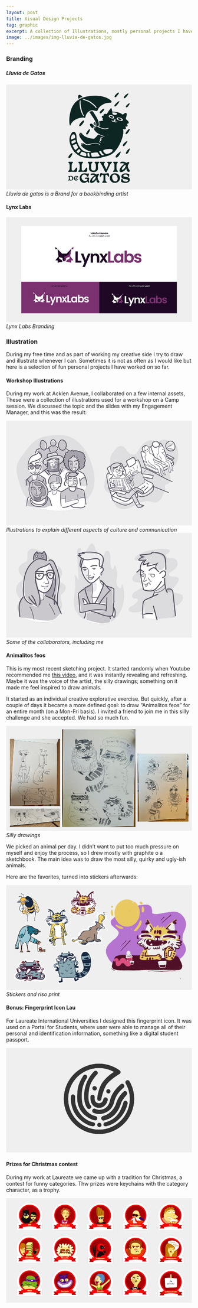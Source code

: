 ```yaml
---
layout: post
title: Visual Design Projects
tag: graphic
excerpt: A collection of Illustrations, mostly personal projects I have worked on so far. 
image: ../images/img-lluvia-de-gatos.jpg
---
```



### Branding 

##### Lluvia de Gatos

![Luvia de gatos logo](../images/img-lluvia-de-gatos.jpg)
*Lluvia de gatos is a Brand for a bookbinding artist*

#### Lynx Labs

![Lynx logo](../images/img-lynx.jpg)
*Lynx Labs Branding*


### Illustration
During my free time and as part of working my creative side I try to draw and illustrate whenever I can. Sometimes it is not as often as I would like but here is a selection of fun personal projects I have worked on so far. 

#### Workshop Illustrations
During my work at Acklen Avenue, I collaborated on a few internal assets, These were a collection of illustrations used for a workshop on a Camp session. We discussed the topic and the slides with my Engagement Manager, and this was the result: 

![Illustrations for workshop: Various people](../images/img-illustration-workshop-1.jpg)
*Illustrations to explain different aspects of culture and communication*
![Illustrations for workshop: The collaborators](../images/img-illustration-workshop-2.jpg)
*Some of the collaborators, including me*


#### Animalitos feos
This is my most recent sketching project. It started randomly when Youtube recommended me [this video](https://youtu.be/kngc8LXYdkc?si=KP9Q9htg8VRQfEuS), and it was instantly revealing and refreshing. Maybe it was the voice of the artist, the silly drawings; something on it made me feel inspired to draw animals.

It started as an individual creative explorative exercise. But quickly, after a couple of days it became a more defined goal: to draw “Animalitos feos” for an entire month (on a Mon-Fri basis). 
I invited a friend to join me in this silly challenge and she accepted. We had so much fun.


![Illustrations for contest](../images/img-illustration-animalitos.jpg)
*Silly drawings*

We picked an animal per day. I didn’t want to put too much pressure on myself and enjoy the process, so I drew mostly with graphite o a sketchbook. The main idea was to draw the most silly, quirky and ugly-ish animals. 

Here are the favorites, turned into stickers afterwards:  

![Illustrations for contest](../images/img-illustration-animalitos-2.jpg)
*Stickers and riso print*

#### Bonus: Fingerprint Icon Lau 
For Laureate International Universities I designed this fingerprint icon. It was used on a Portal for Students, where user were able to manage all of their personal and identification information, something like a digital student passport. 

![Fingerprint Icon](../images/img-figerprint.jpg)

#### Prizes for Christmas contest 
During my work at Laureate we came up with a tradition for Christmas, a contest for funny categories. Thw prizes were keychains with the category character, as a trophy. 

![Illustrations for contest](../images/img-illustration-prizes.jpg)

